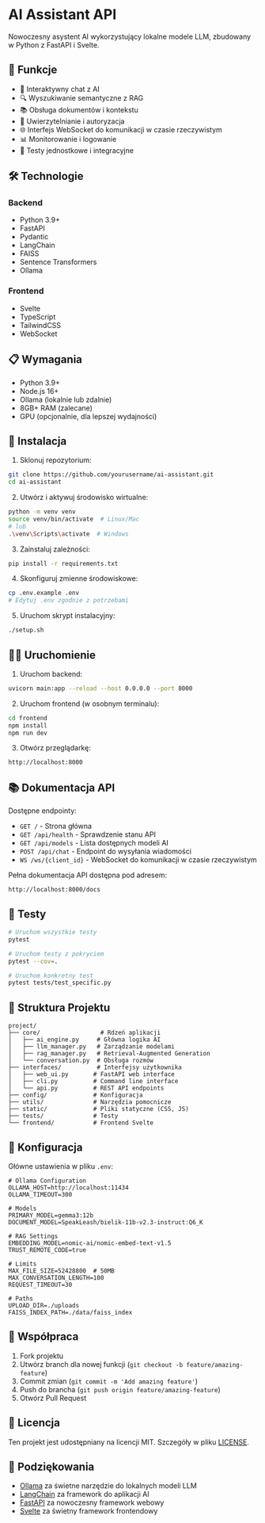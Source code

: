 # AI Assistant API

Nowoczesny asystent AI wykorzystujący lokalne modele LLM, zbudowany w Python z FastAPI i Svelte.

## 🚀 Funkcje

- 💬 Interaktywny chat z AI
- 🔍 Wyszukiwanie semantyczne z RAG
- 📚 Obsługa dokumentów i kontekstu
- 🔐 Uwierzytelnianie i autoryzacja
- 🌐 Interfejs WebSocket do komunikacji w czasie rzeczywistym
- 📊 Monitorowanie i logowanie
- 🧪 Testy jednostkowe i integracyjne

## 🛠️ Technologie

### Backend
- Python 3.9+
- FastAPI
- Pydantic
- LangChain
- FAISS
- Sentence Transformers
- Ollama

### Frontend
- Svelte
- TypeScript
- TailwindCSS
- WebSocket

## 📋 Wymagania

- Python 3.9+
- Node.js 16+
- Ollama (lokalnie lub zdalnie)
- 8GB+ RAM (zalecane)
- GPU (opcjonalnie, dla lepszej wydajności)

## 🚀 Instalacja

1. Sklonuj repozytorium:
```bash
git clone https://github.com/yourusername/ai-assistant.git
cd ai-assistant
```

2. Utwórz i aktywuj środowisko wirtualne:
```bash
python -m venv venv
source venv/bin/activate  # Linux/Mac
# lub
.\venv\Scripts\activate  # Windows
```

3. Zainstaluj zależności:
```bash
pip install -r requirements.txt
```

4. Skonfiguruj zmienne środowiskowe:
```bash
cp .env.example .env
# Edytuj .env zgodnie z potrzebami
```

5. Uruchom skrypt instalacyjny:
```bash
./setup.sh
```

## 🏃‍♂️ Uruchomienie

1. Uruchom backend:
```bash
uvicorn main:app --reload --host 0.0.0.0 --port 8000
```

2. Uruchom frontend (w osobnym terminalu):
```bash
cd frontend
npm install
npm run dev
```

3. Otwórz przeglądarkę:
```
http://localhost:8000
```

## 📚 Dokumentacja API

Dostępne endpointy:

- `GET /` - Strona główna
- `GET /api/health` - Sprawdzenie stanu API
- `GET /api/models` - Lista dostępnych modeli AI
- `POST /api/chat` - Endpoint do wysyłania wiadomości
- `WS /ws/{client_id}` - WebSocket do komunikacji w czasie rzeczywistym

Pełna dokumentacja API dostępna pod adresem:
```
http://localhost:8000/docs
```

## 🧪 Testy

```bash
# Uruchom wszystkie testy
pytest

# Uruchom testy z pokryciem
pytest --cov=.

# Uruchom konkretny test
pytest tests/test_specific.py
```

## 📁 Struktura Projektu

```
project/
├── core/                 # Rdzeń aplikacji
│   ├── ai_engine.py     # Główna logika AI
│   ├── llm_manager.py   # Zarządzanie modelami
│   ├── rag_manager.py   # Retrieval-Augmented Generation
│   └── conversation.py  # Obsługa rozmów
├── interfaces/          # Interfejsy użytkownika
│   ├── web_ui.py       # FastAPI web interface
│   ├── cli.py          # Command line interface
│   └── api.py          # REST API endpoints
├── config/             # Konfiguracja
├── utils/              # Narzędzia pomocnicze
├── static/             # Pliki statyczne (CSS, JS)
├── tests/              # Testy
└── frontend/           # Frontend Svelte
```

## 🔧 Konfiguracja

Główne ustawienia w pliku `.env`:

```env
# Ollama Configuration
OLLAMA_HOST=http://localhost:11434
OLLAMA_TIMEOUT=300

# Models
PRIMARY_MODEL=gemma3:12b
DOCUMENT_MODEL=SpeakLeash/bielik-11b-v2.3-instruct:Q6_K

# RAG Settings
EMBEDDING_MODEL=nomic-ai/nomic-embed-text-v1.5
TRUST_REMOTE_CODE=true

# Limits
MAX_FILE_SIZE=52428800  # 50MB
MAX_CONVERSATION_LENGTH=100
REQUEST_TIMEOUT=30

# Paths
UPLOAD_DIR=./uploads
FAISS_INDEX_PATH=./data/faiss_index
```

## 🤝 Współpraca

1. Fork projektu
2. Utwórz branch dla nowej funkcji (`git checkout -b feature/amazing-feature`)
3. Commit zmian (`git commit -m 'Add amazing feature'`)
4. Push do brancha (`git push origin feature/amazing-feature`)
5. Otwórz Pull Request

## 📝 Licencja

Ten projekt jest udostępniany na licencji MIT. Szczegóły w pliku [LICENSE](LICENSE).

## 🙏 Podziękowania

- [Ollama](https://github.com/ollama/ollama) za świetne narzędzie do lokalnych modeli LLM
- [LangChain](https://github.com/langchain-ai/langchain) za framework do aplikacji AI
- [FastAPI](https://github.com/tiangolo/fastapi) za nowoczesny framework webowy
- [Svelte](https://github.com/sveltejs/svelte) za świetny framework frontendowy 